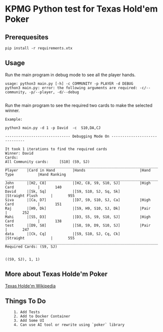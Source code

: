 # KPMG Python test for Texas Hold'em Poker


## Prerequesites
```
pip install -r requirements.xtx
```

## Usage
Run the main program in debug mode to see all the player hands.

```
usage: python3 main.py [-h] -c COMMUNITY -p PLAYER -d DEBUG
python3 main.py: error: the following arguments are required: -c/--community, -p/--player, -d/--debug
  
```

Run the main program to see the required two cards to make the selected winner.

```
Example:

python3 main.py -d 1 -p David  -c  S10,DA,CJ 

------------------------------ Debugging Mode On ------------------------------

It took 1 iterations to find the required cards 
Winner: David
Cards:
All Community cards: 	 [S10] (S9, SJ)
____________________________________________________________________________________________________
Player    |Card in Hand        |Hands                         |Hand Type           |Hand Ranking
____________________________________________________________________________________________________
John      |[H2, C8]            |[H2, C8, S9, S10, SJ]         |High Card           |       140
David     |[Sk, Sq]            |[S9, S10, SJ, Sq, Sk]         |Straight Flush      |       955
Siva      |[Ca, D7]            |[D7, S9, S10, SJ, Ca]         |High Card           |       151
Raj       |[H9, Dk]            |[S9, H9, S10, SJ, Dk]         |Pair                |       252
Mahi      |[S5, D3]            |[D3, S5, S9, S10, SJ]         |High Card           |       138
test      |[D9, S8]            |[S8, S9, D9, S10, SJ]         |Pair                |       247
data      |[Ck, Cq]            |[S9, S10, SJ, Cq, Ck]         |Straight            |       555
____________________________________________________________________________________________________
Required Cards: (S9, SJ)


((S9, SJ), 1, 1)

```

## More about Texas Holde'm Poker
[Texas Holde'm Wikipedia](https://en.wikipedia.org/wiki/Texas_hold_%27em)

## Things To Do
```
    1. Add Tests
    2. Add to Docker Container
    3. Add Some UI
    4. Can use AI tool or rewrite using `poker` library
```